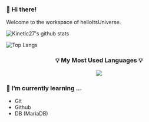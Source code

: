 ### 👋 Hi there!
Welcome to the workspace of helloItsUniverse.

![Kinetic27's github stats](https://github-readme-stats.vercel.app/api?username=helloItsUniverse&show_icons=true&theme=tokyonight)

![Top Langs](https://github-readme-stats.vercel.app/api/top-langs/?username=helloItsUniverse&layout=compact&theme=tokyonight)

<h3 align="center">💡 My Most Used Languages 💡</h3>
<p align="center">
  <a href="https://github.com/${helloItsUniverse}">
    <img align="center" src="https://github-readme-stats.vercel.app/api/top-langs/?username=${helloItsUniverse}&layout=compact&show_icons=${True}&show_owner=${True}&hide_title=${True}&theme=${nord}&hide=${java}" />
  </a>
</p>


### 🌱 I’m currently learning ...
- Git
- Github
- DB (MariaDB)

<!--
**helloItsUniverse/helloItsUniverse** is a ✨ _special_ ✨ repository because its `README.md` (this file) appears on your GitHub profile.

Here are some ideas to get you started:

- 🔭 I’m currently working on ...
- 🌱 I’m currently learning ...
- 👯 I’m looking to collaborate on ...
- 🤔 I’m looking for help with ...
- 💬 Ask me about ...
- 📫 How to reach me: ...
- 😄 Pronouns: ...
- ⚡ Fun fact: ...
-->
